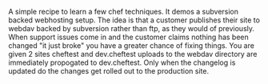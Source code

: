 A simple recipe to learn a few chef techniques. It demos a subversion backed webhosting setup.
The idea is that a customer publishes their site to webdav backed by subversion rather than ftp,
as they would of previously. When support issues come in and the customer claims nothing has been
changed "it just broke" you have a greater chance of fixing things. You are given 2 sites cheftest and dev.cheftest
uploads to the webdav directory are immediately propogated to dev.cheftest. Only when the changelog is updated
do the changes get rolled out to the production site.
